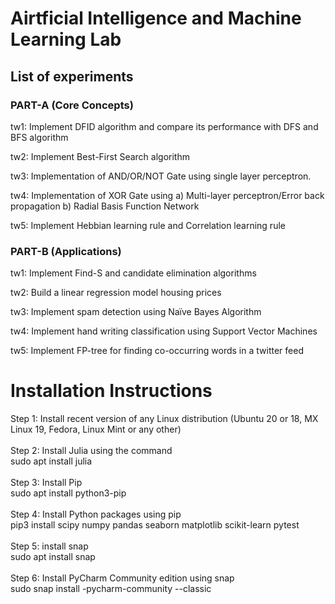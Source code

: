 # Airtficial Intelligence and Machine Learning Lab
## List of experiments



### PART-A (Core Concepts)

tw1: Implement DFID algorithm and compare its performance with DFS and BFS algorithm

tw2: Implement Best-First Search algorithm

tw3: Implementation of AND/OR/NOT Gate using single layer perceptron.

tw4: Implementation of XOR Gate using
        a) Multi-layer perceptron/Error back propagation
        b) Radial Basis Function Network

tw5: Implement Hebbian learning rule and Correlation learning rule



### PART-B (Applications)

tw1: Implement Find-S and candidate elimination algorithms

tw2: Build a linear regression model housing prices

tw3: Implement spam detection using Naïve Bayes Algorithm

tw4: Implement hand writing classification using Support Vector Machines

tw5: Implement FP-tree for finding co-occurring words in a twitter feed



# Installation Instructions<br/>

Step 1: Install recent version of any Linux distribution (Ubuntu 20 or 18, MX Linux 19, Fedora, Linux Mint or any other)<br/><br/>
Step 2: Install Julia using the command<br/>
        sudo apt install julia<br/><br/>
Step 3: Install Pip<br/>
        sudo apt install python3-pip<br/><br/>
Step 4: Install Python packages using pip<br/>
        pip3 install scipy numpy pandas seaborn matplotlib scikit-learn pytest<br/><br/>
Step 5: install snap<br/>
        sudo apt install snap<br/><br/>
Step 6: Install PyCharm Community edition using snap<br/>
        sudo snap install -pycharm-community --classic<br/><br/>